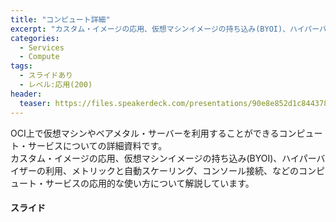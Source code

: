 ```yaml
---
title: "コンピュート詳細"
excerpt: "カスタム・イメージの応用、仮想マシンイメージの持ち込み(BYOI)、ハイパーバイザーの利用、メトリックと自動スケーリング、コンソール接続、などのコンピュート・サービスの応用的な使い方について解説しています"
categories:
  - Services
  - Compute
tags:
  - スライドあり
  - レベル:応用(200)
header:
  teaser: https://files.speakerdeck.com/presentations/90e8e852d1c8443787f6f33e7e721177/slide_0.jpg
---
```


OCI上で仮想マシンやベアメタル・サーバーを利用することができるコンピュート・サービスについての詳細資料です。  
カスタム・イメージの応用、仮想マシンイメージの持ち込み(BYOI)、ハイパーバイザーの利用、メトリックと自動スケーリング、コンソール接続、などのコンピュート・サービスの応用的な使い方について解説しています。 

#### スライド

<div style="max-width:768px">

<!-- Speakerdeckから Embeded リンクを取得して貼り付け (ここから) -->
<script async class="speakerdeck-embed" data-id="90e8e852d1c8443787f6f33e7e721177" data-ratio="1.77777777777778" src="//speakerdeck.com/assets/embed.js"></script>
<!-- Speakerdeckから Embeded リンクを取得して貼り付け (ここまで) -->

</div>